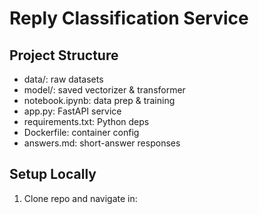 # Reply Classification Service

## Project Structure
- data/: raw datasets
- model/: saved vectorizer & transformer
- notebook.ipynb: data prep & training
- app.py: FastAPI service
- requirements.txt: Python deps
- Dockerfile: container config
- answers.md: short-answer responses

## Setup Locally
1. Clone repo and navigate in:
